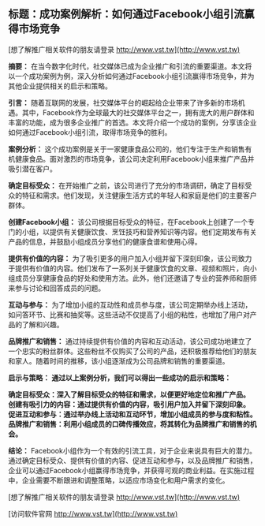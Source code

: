 ## **标题：成功案例解析：如何通过Facebook小组引流赢得市场竞争**

[想了解推广相关软件的朋友请登录 http://www.vst.tw](http://www.vst.tw)

**摘要：**
在当今数字化时代，社交媒体已成为企业推广和引流的重要渠道。本文将以一个成功案例为例，深入分析如何通过Facebook小组引流赢得市场竞争，并为其他企业提供相关的启示和策略。

**引言：**
随着互联网的发展，社交媒体平台的崛起给企业带来了许多新的市场机遇。其中，Facebook作为全球最大的社交媒体平台之一，拥有庞大的用户群体和丰富的功能，成为很多企业推广的首选。本文将介绍一个成功的案例，分享该企业如何通过Facebook小组引流，取得市场竞争的胜利。

**案例分析：**
这个成功案例是关于一家健康食品公司的，他们专注于生产和销售有机健康食品。面对激烈的市场竞争，该公司决定利用Facebook小组来推广产品并吸引潜在客户。

**确定目标受众：**
在开始推广之前，该公司进行了充分的市场调研，确定了目标受众的特征和需求。他们发现，关注健康生活方式的年轻人和家庭是他们的主要客户群体。

**创建Facebook小组：**
该公司根据目标受众的特征，在Facebook上创建了一个专门的小组，以提供有关健康饮食、烹饪技巧和营养知识等内容。他们定期发布有关产品的信息，并鼓励小组成员分享他们的健康食谱和使用心得。

**提供有价值的内容：**
为了吸引更多的用户加入小组并留下深刻印象，该公司致力于提供有价值的内容。他们发布了一系列关于健康饮食的文章、视频和照片，向小组成员分享健康食品的好处和使用方法。此外，他们还邀请了专业的营养师和厨师来参与讨论和回答成员的问题。

**互动与参与：**
为了增加小组的互动性和成员参与度，该公司定期举办线上活动，如问答环节、比赛和抽奖等。这些活动不仅提高了小组的粘性，也增加了用户对产品的了解和兴趣。

**品牌推广和销售：**
通过持续提供有价值的内容和互动活动，该公司成功地建立了一个忠实的粉丝群体。这些粉丝不仅购买了公司的产品，还积极推荐给他们的朋友和家人。随着时间的推移，该小组逐渐成为公司品牌和销售的重要渠道。

**启示与策略：**
**通过以上案例分析，我们可以得出一些成功的启示和策略：**

**确定目标受众：深入了解目标受众的特征和需求，以便更好地定位和推广产品。**
**创建有吸引力的内容：通过提供有价值的内容，吸引用户加入并留下深刻印象。**
**促进互动和参与：通过举办线上活动和互动环节，增加小组成员的参与度和粘性。**
**品牌推广和销售：利用小组成员的口碑传播效应，将其转化为品牌推广和销售的机会。**

**结论：**
Facebook小组作为一个有效的引流工具，对于企业来说具有巨大的潜力。通过确定目标受众、提供有价值的内容、促进互动和参与，以及品牌推广和销售，企业可以通过Facebook小组赢得市场竞争，并获得可观的商业利益。在实施过程中，企业需要不断跟进和调整策略，以适应市场变化和用户需求的变化。

[想了解推广相关软件的朋友请登录 http://www.vst.tw](http://www.vst.tw)


[访问软件官网 http://www.vst.tw](http://www.vst.tw)
